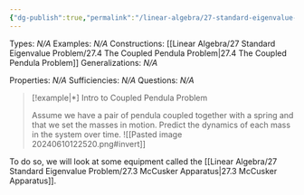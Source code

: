 ```yaml
---
{"dg-publish":true,"permalink":"/linear-algebra/27-standard-eigenvalue-problem/27-2-intro-to-coupled-pendula-problem/","tags":["Type/Example","Topic/Linear_Algebra"]}
---
```


Types: *N/A*
Examples: *N/A*
Constructions: [[Linear Algebra/27 Standard Eigenvalue Problem/27.4 The Coupled Pendula Problem\|27.4 The Coupled Pendula Problem]]
Generalizations: *N/A*

Properties: *N/A*
Sufficiencies: *N/A*
Questions: *N/A*

> [!example|*] Intro to Coupled Pendula Problem
> 
> Assume we have a pair of pendula coupled together with a spring and that we set the masses in motion. Predict the dynamics of each mass in the system over time.
> ![[Pasted image 20240610122520.png#invert]]
> 

To do so, we will look at some equipment called the [[Linear Algebra/27 Standard Eigenvalue Problem/27.3 McCusker Apparatus\|27.3 McCusker Apparatus]]. 